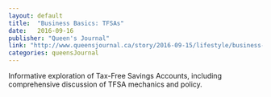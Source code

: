 ```yaml
---
layout: default
title:  "Business Basics: TFSAs"
date:   2016-09-16
publisher: "Queen's Journal"
link: "http://www.queensjournal.ca/story/2016-09-15/lifestyle/business-basics-tfsas-0/?lipi=urn%3Ali%3Apage%3Ad_flagship3_profile_view_base%3B9U5XZvFLSIiPje%2FykIgcrw%3D%3D"
categories: queensJournal
---
```

Informative exploration of Tax-Free Savings Accounts, including comprehensive discussion of TFSA mechanics and policy.
